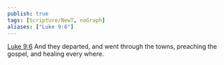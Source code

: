 ```yaml
---
publish: true
tags: [Scripture/NewT, noGraph]
aliases: ["Luke 9:6"]
---
```

[Luke 9:6](https://churchofjesuschrist.org/study/scriptures/nt/luke/9?lang=eng&id=p6#p6) And they departed, and went through the towns, preaching the gospel, and healing every where.
